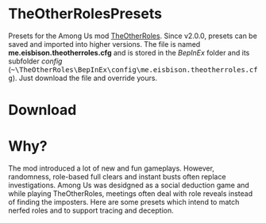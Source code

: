 # TheOtherRolesPresets
Presets for the Among Us mod <a href= https://github.com/Eisbison/TheOtherRoles>TheOtherRoles</a>.
Since v2.0.0, presets can be saved and imported into higher versions.
The file is named <b>me.eisbison.theotherroles.cfg</b> and is stored in the <i>BepInEx</i> folder and its subfolder <i>config</i> (<tt>~\TheOtherRoles\BepInEx\config\me.eisbison.theotherroles.cfg</tt>).
Just download the file and override yours.

# Download


# Why?
The mod introduced a lot of new and fun gameplays. However, randomness, role-based full clears and instant busts often replace investigations.
Among Us was desidgned as a social deduction game and while playing TheOtherRoles, meetings often deal with role reveals instead of finding the imposters.
Here are some presets which intend to match nerfed roles and to support tracing and deception.

